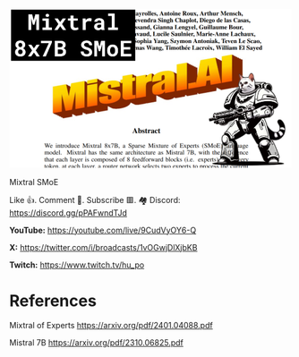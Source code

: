 ![](thumbnails/13.01.2024.png)

Mixtral SMoE

Like 👍. Comment 💬. Subscribe 🟥.
🏘 Discord: https://discord.gg/pPAFwndTJd

**YouTube:** https://youtube.com/live/9CudVyOY6-Q

**X:** https://twitter.com/i/broadcasts/1vOGwjDlXjbKB

**Twitch:** https://www.twitch.tv/hu_po


# References

Mixtral of Experts
https://arxiv.org/pdf/2401.04088.pdf

Mistral 7B
https://arxiv.org/pdf/2310.06825.pdf